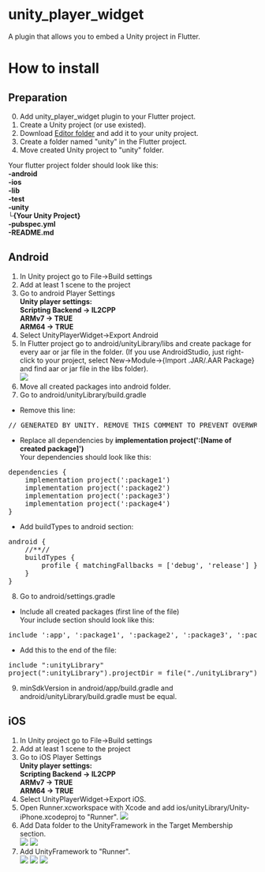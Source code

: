 # unity_player_widget

A plugin that allows you to embed a Unity project in Flutter.

# How to install
## Preparation
0. Add unity_player_widget plugin to your Flutter project.
1. Create a Unity project (or use existed).
2. Download [Editor folder](https://github.com/Pavel-Kupreichyk/unity-player-widget/tree/master/Editor) and add it to your unity project.
2. Create a folder named "unity" in the Flutter project.
3. Move created Unity project to "unity" folder.<br/>

Your flutter project folder should look like this:<br/>
**-android<br/>
-ios<br/>
-lib<br/>
-test<br/>
-unity<br/>
   └{Your Unity Project}<br/>
-pubspec.yml<br/>
-README.md<br/>**

## Android
1. In Unity project go to File->Build settings
2. Add at least 1 scene to the project
3. Go to android Player Settings<br/>
  **Unity player settings:<br/>
    Scripting Backend -> IL2CPP<br/>
    ARMv7 -> TRUE<br/>
    ARM64 -> TRUE<br/>**
4. Select UnityPlayerWidget->Export Android
5. In Flutter project go to android/unityLibrary/libs and create package for every aar or jar file in the folder.
(If you use AndroidStudio, just right-click to your project, select New->Module->{Import .JAR/.AAR Package} and find aar or jar file in the libs folder).<br/>
![](images/photo7.png)
6. Move all created packages into android folder. 
7. Go to android/unityLibrary/build.gradle<br/>
- Remove this line:<br/>
<pre>// GENERATED BY UNITY. REMOVE THIS COMMENT TO PREVENT OVERWRITING WHEN EXPORTING AGAIN</pre>

- Replace all dependencies by **implementation project(':[Name of created package]')**<br/>
Your dependencies should look like this:<br/>
<pre>
dependencies {
    implementation project(':package1')
    implementation project(':package2')
    implementation project(':package3')
    implementation project(':package4')
}
</pre>
- Add buildTypes to android section:<br/>
<pre>android {
	//**//
	buildTypes {
		profile { matchingFallbacks = ['debug', 'release'] }
	}
}
</pre>
8. Go to android/settings.gradle<br/>
- Include all created packages (first line of the file)<br/>
Your include section should look like this:<br/>
<pre>
include ':app', ':package1', ':package2', ':package3', ':package4'
</pre>
- Add this to the end of the file:
<pre>
include ":unityLibrary"
project(":unityLibrary").projectDir = file("./unityLibrary")
</pre>
9. minSdkVersion in android/app/build.gradle and android/unityLibrary/build.gradle must be equal.
## iOS
1. In Unity project go to File->Build settings
2. Add at least 1 scene to the project
3. Go to iOS Player Settings<br/>
  **Unity player settings:<br/>
    Scripting Backend -> IL2CPP<br/>
    ARMv7 -> TRUE<br/>
    ARM64 -> TRUE<br/>**
4. Select UnityPlayerWidget->Export iOS.
5. Open Runner.xcworkspace with Xcode and add ios/unityLibrary/Unity-iPhone.xcodeproj to "Runner".
![](images/photo6.png)
6. Add Data folder to the UnityFramework in the Target Membership section.<br/>
![](images/photo1.png)
![](images/photo2.png)
7. Add UnityFramework to "Runner".<br/>
![](images/photo3.png)
![](images/photo4.png)
![](images/photo5.png)
